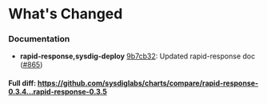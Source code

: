 # What's Changed

### Documentation
- **rapid-response,sysdig-deploy** [9b7cb32](https://github.com/sysdiglabs/charts/commit/9b7cb32e2c51141d74a05f2aa9bfd03babb782c4): Updated rapid-response doc ([#865](https://github.com/sysdiglabs/charts/issues/865))

#### Full diff: https://github.com/sysdiglabs/charts/compare/rapid-response-0.3.4...rapid-response-0.3.5
